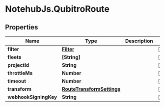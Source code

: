 # NotehubJs.QubitroRoute

## Properties

| Name                  | Type                                                    | Description | Notes      |
| --------------------- | ------------------------------------------------------- | ----------- | ---------- |
| **filter**            | [**Filter**](Filter.md)                                 |             | [optional] |
| **fleets**            | **[String]**                                            |             | [optional] |
| **projectId**         | **String**                                              |             | [optional] |
| **throttleMs**        | **Number**                                              |             | [optional] |
| **timeout**           | **Number**                                              |             | [optional] |
| **transform**         | [**RouteTransformSettings**](RouteTransformSettings.md) |             | [optional] |
| **webhookSigningKey** | **String**                                              |             | [optional] |
